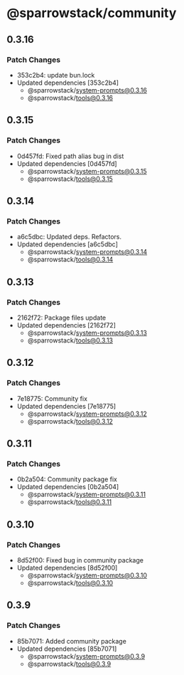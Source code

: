 # @sparrowstack/community

## 0.3.16

### Patch Changes

- 353c2b4: update bun.lock
- Updated dependencies [353c2b4]
    - @sparrowstack/system-prompts@0.3.16
    - @sparrowstack/tools@0.3.16

## 0.3.15

### Patch Changes

- 0d457fd: Fixed path alias bug in dist
- Updated dependencies [0d457fd]
    - @sparrowstack/system-prompts@0.3.15
    - @sparrowstack/tools@0.3.15

## 0.3.14

### Patch Changes

- a6c5dbc: Updated deps. Refactors.
- Updated dependencies [a6c5dbc]
    - @sparrowstack/system-prompts@0.3.14
    - @sparrowstack/tools@0.3.14

## 0.3.13

### Patch Changes

- 2162f72: Package files update
- Updated dependencies [2162f72]
    - @sparrowstack/system-prompts@0.3.13
    - @sparrowstack/tools@0.3.13

## 0.3.12

### Patch Changes

- 7e18775: Community fix
- Updated dependencies [7e18775]
    - @sparrowstack/system-prompts@0.3.12
    - @sparrowstack/tools@0.3.12

## 0.3.11

### Patch Changes

- 0b2a504: Community package fix
- Updated dependencies [0b2a504]
    - @sparrowstack/system-prompts@0.3.11
    - @sparrowstack/tools@0.3.11

## 0.3.10

### Patch Changes

- 8d52f00: Fixed bug in community package
- Updated dependencies [8d52f00]
    - @sparrowstack/system-prompts@0.3.10
    - @sparrowstack/tools@0.3.10

## 0.3.9

### Patch Changes

- 85b7071: Added community package
- Updated dependencies [85b7071]
    - @sparrowstack/system-prompts@0.3.9
    - @sparrowstack/tools@0.3.9

